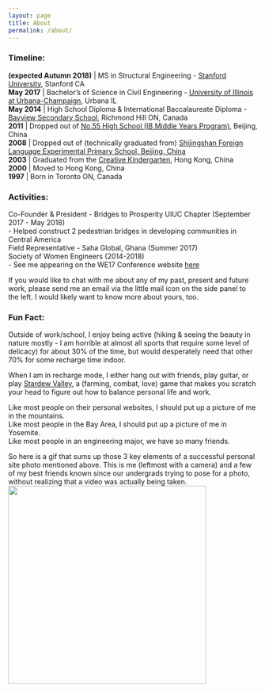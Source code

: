 ```yaml
---
layout: page
title: About
permalink: /about/
---
```

### Timeline: 
**(expected Autumn 2018)** | MS in Structural Engineering - <a href="https://www.stanford.edu/">Stanford University</a>, Stanford CA  
**May 2017** | Bachelor’s of Science in Civil Engineering - <a href="https://illinois.edu/">University of Illinois at Urbana-Champaign</a>, Urbana IL  
**May 2014** | High School Diploma & International Baccalaureate Diploma - <a href="http://www.yrdsb.ca/schools/bayview.ss/Pages/default.aspx">Bayview Secondary School</a>, Richmond Hill ON, Canada  
**2011** | Dropped out of <a href="https://www.ibo.org/school/001730/">No.55 High School (IB Middle Years Program)</a>, Beijing, China  
**2008** | Dropped out of (technically graduated from) <a href="https://www.baidu.com/link?url=gZ4SYbOBc84h4FGzm2FsSfpVuwUWy6uugRnYMek3BAvkr0wmsHLEzTcr9mG3omDS&wd=&eqid=a0a94f1f0008187c000000045b8692c7">Shijingshan Foreign Language Experimental Primary School, Beijing, China</a>  
**2003** | Graduated from the <a href="http://www.creative.edu.hk/index.php">Creative Kindergarten</a>, Hong Kong, China  
**2000** | Moved to Hong Kong, China  
**1997** | Born in Toronto ON, Canada  

### Activities: 
Co-Founder & President - Bridges to Prosperity UIUC Chapter (September 2017 - May 2018)  
	- Helped construct 2 pedestrian bridges in developing communities in Central America  
Field Representative - Saha Global, Ghana (Summer 2017)  
Society of Women Engineers (2014-2018)  
	- See me appearing on the WE17 Conference website [here](https://alltogether.swe.org/2017/10/swe-member-vivian-wong-is-always-connecting-always-engineering/)  

If you would like to chat with me about any of my past, present and future work, please send me an email via the little mail icon on the side panel to the left. I would likely want to know more about yours, too.  

### Fun Fact: 
Outside of work/school, I enjoy being active (hiking & seeing the beauty in nature mostly - I am horrible at almost all sports that require some level of delicacy) for about 30% of the time, but would desperately need that other 70% for some recharge time indoor.  

When I am in recharge mode, I either hang out with friends, play guitar, or play [Stardew Valley](https://stardewvalley.net/), a (farming, combat, love) game that makes you scratch your head to figure out how to balance personal life and work.  

Like most people on their personal websites, I should put up a picture of me in the mountains.  
Like most people in the Bay Area, I should put up a picture of me in Yosemite.  
Like most people in an engineering major, we have so many friends.  

So here is a gif that sums up those 3 key elements of a successful personal site photo mentioned above. This is me (leftmost with a camera) and a few of my best friends known since our undergrads trying to pose for a photo, without realizing that a video was actually being taken. 
<img src="/assets/images/yosemite.gif" width="400" />